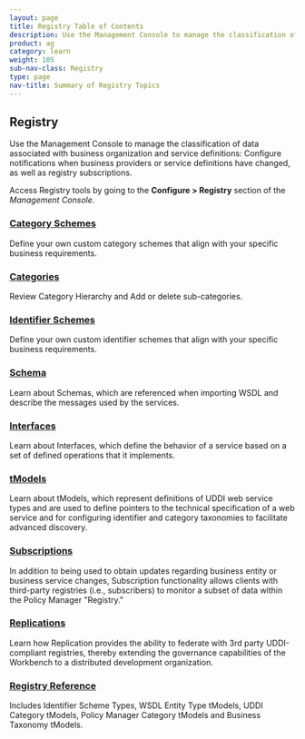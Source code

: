 ```yaml
---
layout: page
title: Registry Table of Contents
description: Use the Management Console to manage the classification of data associated with business organization and service definitions - Configure notifications when business providers or service definitions have changed, as well as registry subscriptions.
product: ag
category: learn
weight: 105
sub-nav-class: Registry
type: page
nav-title: Summary of Registry Topics
---
```


## Registry

Use the Management Console to manage the classification of data associated with business organization and service definitions: Configure notifications when business providers or service definitions have changed, as well as registry subscriptions.

Access Registry tools by going to the **Configure > Registry** section of the *Management Console*.

<div class = "divider1"></div>

### [Category Schemes](../registry/category_schemes.html)
Define your own custom category schemes that align with your specific business requirements.

<div class = "divider1"></div>

### [Categories](../registry/categories.html)
Review Category Hierarchy and Add or delete sub-categories.

<div class = "divider1"></div>

### [Identifier Schemes](../registry/identifier_schemes.html)
Define your own custom identifier schemes that align with your specific business requirements.

<div class = "divider1"></div>

### [Schema](../registry/schema.html)
Learn about Schemas, which are referenced when importing WSDL and describe the messages used by the services.

<div class = "divider1"></div>

### [Interfaces](../registry/interfaces.html)
Learn about Interfaces, which define the behavior of a service based on a set of defined operations that it implements.

### [tModels](../registry/tmodels.html)
Learn about tModels, which represent definitions of UDDI web service types and are used to define pointers to the technical specification of a web service and for configuring identifier and category taxonomies to facilitate advanced discovery.

<div class = "divider1"></div>

### [Subscriptions](../registry/subscriptions.html)
In addition to being used to obtain updates regarding business entity or business service changes, Subscription functionality allows clients with third-party registries (i.e., subscribers) to monitor a subset of data within the Policy Manager "Registry."

<div class = "divider1"></div>

### [Replications](../registry/replications.html)
Learn how Replication provides the ability to federate with 3rd party UDDI-compliant registries, thereby extending the governance capabilities of the Workbench to a distributed development organization.

<div class = "divider1"></div>


### [Registry Reference](../registry/registry_reference.html)
Includes Identifier Scheme Types, WSDL Entity Type tModels, UDDI Category tModels, Policy Manager Category tModels and Business Taxonomy tModels.

